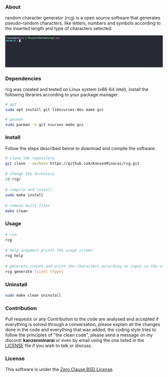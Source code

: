 ### About
 random character generator (rcg) is a open source software that generates pseudo-random characters, like letters, numbers and symbols 
according to the inserted length and type of characters selected.

![rcg](assets/rcg.gif)

### Dependencies
 rcg was created and tested on Linux system (x86-64 intel), install the following libraries according to your package manager.
```sh
# apt
sudo apt install git libncurses-dev make gcc
```

```sh
# pacman
sudo pacman -S git ncurses make gcc
```

### Install
 Follow the steps described below to download and compile the software.
```sh
# clone the repository
git clone --verbose https://github.com/KanzenMinarai/rcg.git

# change the directory
cd rcg/

# compile and install
sudo make install

# remove built files
make clean
```

### Usage
```sh
# run
rcg

# help argument prints the usage screen
rcg help

# generate create and print the characters according to input in the command line
rcg generate [size] [type]
```

### Uninstall
```sh
sudo make clean uninstall
```

### Contribution
 Pull requests or any Contribution to the code are analysed and accepted if everything is solved through a conversation,
please explain all the changes done in the code and everything that was added, the coding style tries to follow the
principles of "the clean code", please send a message on my discord: **kanzenminarai** or even by
email using the one listed in the [LICENSE](./LICENSE) file if you wish to talk or discuss.

### License
This software is under the [Zero Clause BSD License](./LICENSE).
